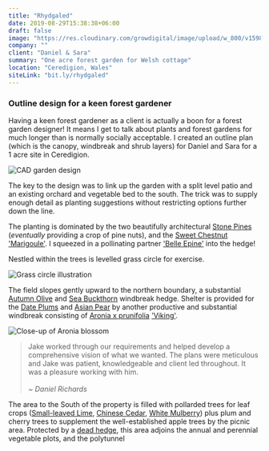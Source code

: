 ```yaml
---
title: "Rhydgaled"
date: 2019-08-29T15:38:38+06:00
draft: false
image: "https://res.cloudinary.com/growdigital/image/upload/w_800/v1598704927/rhydgaled/rhydgaled-0.21-screenshot.png"
company: ""
client: "Daniel & Sara"
summary: "One acre forest garden for Welsh cottage"
location: "Ceredigion, Wales"
siteLink: "bit.ly/rhydgaled"
---
```


### Outline design for a keen forest gardener

Having a keen forest gardener as a client is actually a boon for a forest garden designer! It means I get to talk about plants and forest gardens for much longer than is normally socially acceptable. I created an outline plan (which is the canopy, windbreak and shrub layers) for Daniel and Sara for a 1 acre site in Ceredigion.

<img class="img-fluid mb-4" alt="CAD garden design" src="https://res.cloudinary.com/growdigital/image/upload/w_800/v1632140301/rhydgaled/rhydgaled-om-cad.png">

The key to the design was to link up the garden with a split level patio and an existing orchard and vegetable bed to the south. The trick was to supply enough detail as planting suggestions without restricting options further down the line.

The planting is dominated by the two beautifully architectural [Stone Pines](https://pfaf.org/User/Plant.aspx?LatinName=Pinus+pinea) (_eventually_ providing a crop of pine nuts), and the [Sweet Chestnut](https://pfaf.org/user/plant.aspx?LatinName=Castanea+sativa) ['Marigoule'](https://www.agroforestry.co.uk/product/chestnut-castanea-marigoule/). I squeezed in a pollinating partner ['Belle Epine'](https://www.agroforestry.co.uk/product/chestnut-castanea-sativa-belle-epine-2/) into the hedge! 

Nestled within the trees is levelled grass circle for exercise.

<img class="img-fluid mb-4" alt="Grass circle illustration" src="https://res.cloudinary.com/growdigital/image/upload/w_800/v1598536251/rhydgaled/grass-circle-illustration.png">

The field slopes gently upward to the northern boundary, a substantial [Autumn Olive](https://pfaf.org/user/Plant.aspx?LatinName=Elaeagnus+umbellata) and [Sea Buckthorn](https://pfaf.org/user/Plant.aspx?LatinName=Hippophae+rhamnoides) windbreak hedge. Shelter is provided for the [Date Plums](https://pfaf.org/user/plant.aspx?LatinName=Diospyros+lotus) and [Asian Pear](https://pfaf.org/USER/Plant.aspx?LatinName=Pyrus+pyrifolia+culta) by another productive and substantial windbreak consisting of [Aronia x prunifolia](https://pfaf.org/user/Plant.aspx?LatinName=Aronia+prunifolia) ['Viking'](https://pfaf.org/user/Plant.aspx?LatinName=Aronia+prunifolia). 

<img class="img-fluid mb-4" alt="Close-up of Aronia blossom" src="https://res.cloudinary.com/growdigital/image/upload/w_800/v1632141292/aronia-AEFC4AEB-crop.jpg">

>Jake worked through our requirements and helped develop a comprehensive vision of what we wanted. The plans were meticulous and Jake was patient, knowledgeable and client led throughout. It was a pleasure working with him.<br><br>_~ Daniel Richards_ 

The area to the South of the property is filled with pollarded trees for leaf crops ([Small-leaved Lime](https://pfaf.org/user/plant.aspx?LatinName=Tilia+cordata), [Chinese Cedar](https://pfaf.org/user/plant.aspx?latinname=Toona+sinensis), [White Mulberry](https://pfaf.org/user/Plant.aspx?LatinName=Morus+alba)) plus plum and cherry trees to supplement the well-established apple trees by the picnic area. Protected by a [dead hedge](https://www.forestgarden.wales/dead-hedge), this area adjoins the annual and perennial vegetable plots, and the polytunnel
